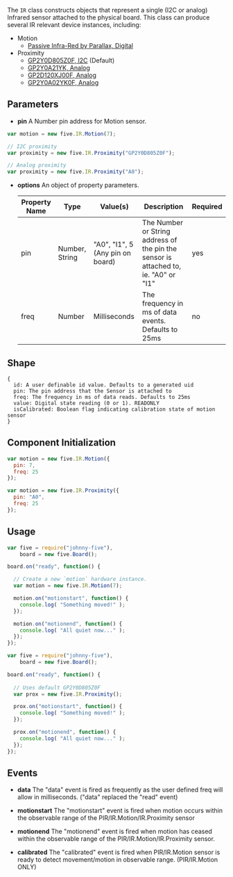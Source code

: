 The `IR` class constructs objects that represent a single (I2C or analog) Infrared sensor attached to the physical board. This class can produce several IR relevant device instances, including:

- Motion
    - [Passive Infra-Red by Parallax, Digital](http://www.parallax.com/tabid/768/productid/83/default.aspx)
- Proximity
    - [GP2Y0D805Z0F, I2C](http://www.pololu.com/catalog/product/1132) (Default)
    - [GP2Y0A21YK, Analog](https://www.sparkfun.com/products/242)
    - [GP2D120XJ00F, Analog](https://www.sparkfun.com/products/8959)
    - [GP2Y0A02YK0F, Analog](https://www.sparkfun.com/products/8958)

## Parameters

- **pin** A Number pin address for Motion sensor.
```js
var motion = new five.IR.Motion(7);
```
```js
// I2C proximity
var proximity = new five.IR.Proximity("GP2Y0D805Z0F");

// Analog proximity
var proximity = new five.IR.Proximity("A0");
```


- **options** An object of property parameters.
  <table>
    <thead>
      <tr>
        <th>Property Name</th>
        <th>Type</th>
        <th>Value(s)</th>
        <th>Description</th>
        <th>Required</th>
      </tr>
    </thead>
    <tbody>
      <tr>
        <td>pin</td>
        <td>Number, String</td>
        <td>"A0", "I1", 5 (Any pin on board)</td>
        <td>The Number or String address of the pin the sensor is attached to, ie. "A0" or "I1"</td>
        <td>yes</td>
      </tr>
      <tr>
        <td>freq</td>
        <td>Number</td>
        <td>Milliseconds</td>
        <td>The frequency in ms of data events. Defaults to 25ms</td>
        <td>no</td>
      </tr>
    </tbody>
  </table>

## Shape

```
{ 
  id: A user definable id value. Defaults to a generated uid
  pin: The pin address that the Sensor is attached to
  freq: The frequency in ms of data reads. Defaults to 25ms
  value: Digital state reading (0 or 1). READONLY
  isCalibrated: Boolean flag indicating calibration state of motion sensor 
}

```


## Component Initialization


```js
var motion = new five.IR.Motion({
  pin: 7, 
  freq: 25
});
```
```js
var motion = new five.IR.Proximity({
  pin: "A0", 
  freq: 25
});
```



## Usage
```js
var five = require("johnny-five"), 
    board = new five.Board();

board.on("ready", function() {

  // Create a new `motion` hardware instance.
  var motion = new five.IR.Motion(7);

  motion.on("motionstart", function() {
    console.log( "Something moved!" );
  });

  motion.on("motionend", function() {
    console.log( "All quiet now..." );
  });
});
```

```js
var five = require("johnny-five"), 
    board = new five.Board();

board.on("ready", function() {
 
  // Uses default GP2Y0D805Z0F
  var prox = new five.IR.Proximity();

  prox.on("motionstart", function() {
    console.log( "Something moved!" );
  });

  prox.on("motionend", function() {
    console.log( "All quiet now..." );
  });
});
```

## Events

- **data** The "data" event is fired as frequently as the user defined freq will allow in milliseconds. ("data" replaced the "read" event)

- **motionstart** The "motionstart" event is fired when motion occurs within the observable range of the PIR/IR.Motion/IR.Proximity sensor

- **motionend** The "motionend" event is fired when motion has ceased within the observable range of the PIR/IR.Motion/IR.Proximity sensor.

- **calibrated** The "calibrated" event is fired when PIR/IR.Motion sensor is ready to detect movement/motion in observable range. (PIR/IR.Motion ONLY)